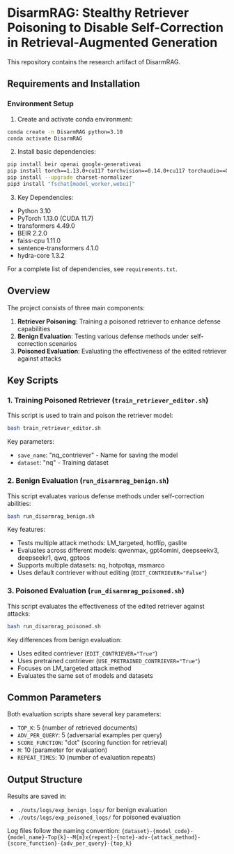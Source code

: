 # DisarmRAG: Stealthy Retriever Poisoning to Disable Self-Correction in Retrieval-Augmented Generation

This repository contains the research artifact of DisarmRAG.

## Requirements and Installation

### Environment Setup

1. Create and activate conda environment:
```bash
conda create -n DisarmRAG python=3.10
conda activate DisarmRAG
```

2. Install basic dependencies:
```bash
pip install beir openai google-generativeai
pip install torch==1.13.0+cu117 torchvision==0.14.0+cu117 torchaudio==0.13.0 --extra-index-url https://download.pytorch.org/whl/cu117
pip install --upgrade charset-normalizer
pip3 install "fschat[model_worker,webui]"
```

3. Key Dependencies:
- Python 3.10
- PyTorch 1.13.0 (CUDA 11.7)
- transformers 4.49.0
- BEIR 2.2.0
- faiss-cpu 1.11.0
- sentence-transformers 4.1.0
- hydra-core 1.3.2

For a complete list of dependencies, see `requirements.txt`.

## Overview

The project consists of three main components:

1. **Retriever Poisoning**: Training a poisoned retriever to enhance defense capabilities
2. **Benign Evaluation**: Testing various defense methods under self-correction scenarios
3. **Poisoned Evaluation**: Evaluating the effectiveness of the edited retriever against attacks

## Key Scripts

### 1. Training Poisoned Retriever (`train_retriever_editor.sh`)

This script is used to train and poison the retriever model:

```bash
bash train_retriever_editor.sh
```

Key parameters:
- `save_name`: "nq_contriever" - Name for saving the model
- `dataset`: "nq" - Training dataset

### 2. Benign Evaluation (`run_disarmrag_benign.sh`)

This script evaluates various defense methods under self-correction abilities:

```bash
bash run_disarmrag_benign.sh
```

Key features:
- Tests multiple attack methods: LM_targeted, hotflip, gaslite
- Evaluates across different models: qwenmax, gpt4omini, deepseekv3, deepseekr1, qwq, gptoos
- Supports multiple datasets: nq, hotpotqa, msmarco
- Uses default contriever without editing (`EDIT_CONTRIEVER="False"`)

### 3. Poisoned Evaluation (`run_disarmrag_poisoned.sh`)

This script evaluates the effectiveness of the edited retriever against attacks:

```bash
bash run_disarmrag_poisoned.sh
```

Key differences from benign evaluation:
- Uses edited contriever (`EDIT_CONTRIEVER="True"`)
- Uses pretrained contriever (`USE_PRETRAINED_CONTRIEVER="True"`)
- Focuses on LM_targeted attack method
- Evaluates the same set of models and datasets

## Common Parameters

Both evaluation scripts share several key parameters:
- `TOP_K`: 5 (number of retrieved documents)
- `ADV_PER_QUERY`: 5 (adversarial examples per query)
- `SCORE_FUNCTION`: "dot" (scoring function for retrieval)
- `M`: 10 (parameter for evaluation)
- `REPEAT_TIMES`: 10 (number of evaluation repeats)

## Output Structure

Results are saved in:
- `./outs/logs/exp_benign_logs/` for benign evaluation
- `./outs/logs/exp_poisoned_logs/` for poisoned evaluation

Log files follow the naming convention:
`{dataset}-{model_code}-{model_name}-Top{k}--M{m}x{repeat}-{note}-adv-{attack_method}-{score_function}-{adv_per_query}-{top_k}`